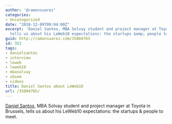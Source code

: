 ```yaml
---
author: '@ramonsuarez'
categories:
- Uncategorized
date: "2010-12-09T09:04:00Z"
excerpt: 'Daniel Santos, MBA Solvay student and project manager at Toyota in Brussels,
  tells us about his LeWeb10 expectations: the startups &amp; people to meet.'
guid: http://ramonsuarez.com/35804765
id: 352
tags:
- danielsantos
- interview
- leweb
- leweb10
- mbasolvay
- sbsem
- videos
title: Daniel Santos about LeWeb10
url: /35804765/
---
```


[Daniel Santos](http://be.linkedin.com/in/danielfilipesantos "Daniel Santos, Brussels"), MBA Solvay student and project manager at Toyota in Brussels, tells us about his LeWeb10 expectations: the startups &amp; people to meet.